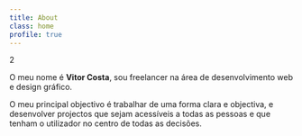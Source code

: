 ```yaml
---
title: About
class: home
profile: true
---
```


2

O meu nome é **Vitor Costa**, sou freelancer na área de desenvolvimento web e design gráfico.

O meu principal objectivo é trabalhar de uma forma clara e objectiva, e desenvolver projectos que sejam acessíveis a todas as pessoas e que tenham o utilizador no centro de todas as decisões.